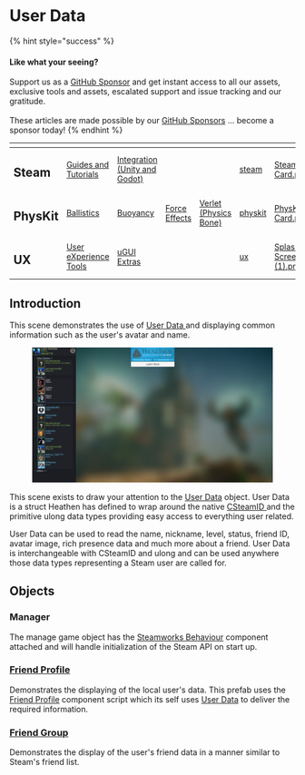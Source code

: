 # User Data

{% hint style="success" %}
#### Like what your seeing?

Support us as a [GitHub Sponsor](../../../../) and get instant access to all our assets, exclusive tools and assets, escalated support and issue tracking and our gratitude.\
\
These articles are made possible by our [GitHub Sponsors](../../../../) ... become a sponsor today!
{% endhint %}

<table data-view="cards"><thead><tr><th></th><th></th><th></th><th></th><th></th><th data-hidden data-card-target data-type="content-ref"></th><th data-hidden data-card-cover data-type="files"></th></tr></thead><tbody><tr><td><h2>Steam</h2></td><td><a href="../../../../company/concepts/steam/">Guides and Tutorials</a></td><td><a href="../../">Integration (Unity and Godot)</a></td><td></td><td></td><td><a href="../../../../company/concepts/steam/">steam</a></td><td><a href="../../../../.gitbook/assets/Steamworks Card.png">Steamworks Card.png</a></td></tr><tr><td><h2>PhysKit</h2></td><td><a href="../../../physkit/learning/sample-scenes/1-ballistic-basics.md">Ballistics</a></td><td><a href="../../../physkit/learning/sample-scenes/1-buoyancy-example.md">Buoyancy</a></td><td><a href="../../../physkit/learning/sample-scenes/1-force-effect-fields.md">Force Effects</a></td><td><a href="../../../physkit/learning/sample-scenes/2-verlet-spring-skinned-mesh.md">Verlet (Physics Bone)</a></td><td><a href="../../../physkit/">physkit</a></td><td><a href="../../../../.gitbook/assets/PhysKit Card.png">PhysKit Card.png</a></td></tr><tr><td><h2>UX</h2></td><td><a href="../../../ux/learning/core-concepts/">User eXperience Tools</a></td><td><a href="../../../ux/learning/ugui-extras/">uGUI Extras</a></td><td></td><td></td><td><a href="../../../ux/">ux</a></td><td><a href="../../../../.gitbook/assets/Splash Screen (1).png">Splash Screen (1).png</a></td></tr></tbody></table>

## Introduction

This scene demonstrates the use of [User Data ](../../data-layer/user-data.md)and displaying common information such as the user's avatar and name.

<figure><img src="../../../../.gitbook/assets/image (98).png" alt=""><figcaption></figcaption></figure>

This scene exists to draw your attention to the [User Data](../../data-layer/user-data.md) object. User Data is a struct Heathen has defined to wrap around the native [CSteamID ](../../../../company/concepts/steam/steamworks/csteamid.md)and the primitive ulong data types providing easy access to everything user related.

User Data can be used to read the name, nickname, level, status, friend ID, avatar image, rich presence data and much more about a friend. User Data is interchangeable with CSteamID and ulong and can be used anywhere those data types representing a Steam user are called for.

## Objects

### Manager

The manage game object has the [Steamworks Behaviour](../components/steamworks-behaviour.md) component attached and will handle initialization of the Steam API on start up.

### [Friend Profile](../ugui-tools/prefabs/friend-profile.md)

Demonstrates the displaying of the local user's data. This prefab uses the[ Friend Profile](../ugui-tools/ui-components/friendprofile/) component script which its self uses [User Data](../../data-layer/user-data.md) to deliver the required information.

### [Friend Group](../ugui-tools/prefabs/friend-groups.md)

Demonstrates the display of the user's friend data in a manner similar to Steam's friend list.
